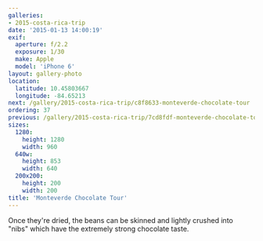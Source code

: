 ```yaml
---
galleries:
- 2015-costa-rica-trip
date: '2015-01-13 14:00:19'
exif:
  aperture: f/2.2
  exposure: 1/30
  make: Apple
  model: 'iPhone 6'
layout: gallery-photo
location:
  latitude: 10.45803667
  longitude: -84.65213
next: /gallery/2015-costa-rica-trip/c8f8633-monteverde-chocolate-tour
ordering: 37
previous: /gallery/2015-costa-rica-trip/7cd8fdf-monteverde-chocolate-tour
sizes:
  1280:
    height: 1280
    width: 960
  640w:
    height: 853
    width: 640
  200x200:
    height: 200
    width: 200
title: 'Monteverde Chocolate Tour'
---
```


Once they're dried, the beans can be skinned and lightly crushed into "nibs" which have the extremely strong chocolate taste.
